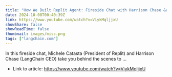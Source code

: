 ```yaml
---
title: "How We Built Replit Agent: Fireside Chat with Harrison Chase &amp; Michele Catasta"
date: 2024-10-08T00:40:39Z
link: https://www.youtube.com/watch?v=ViykMqljjxU
showShare: false
showReadTime: false
thumbnail: images/misc.png
tags: ["langchain.com"]
---
```

In this fireside chat, Michele Catasta (President of Replit) and Harrison Chase (LangChain CEO) take you behind the scenes to ...

- Link to article: https://www.youtube.com/watch?v=ViykMqljjxU